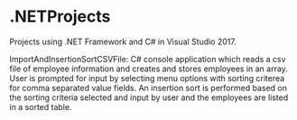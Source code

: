 # .NETProjects
Projects using .NET Framework and C# in Visual Studio 2017.

ImportAndInsertionSortCSVFile: 
  C# console application which reads a csv file of employee information and creates and stores employees in an array. User is prompted for input by selecting menu options with sorting criterea for comma separated value fields. An      insertion sort is performed based on the sorting criteria selected and input by user and the employees are listed in a sorted table.
